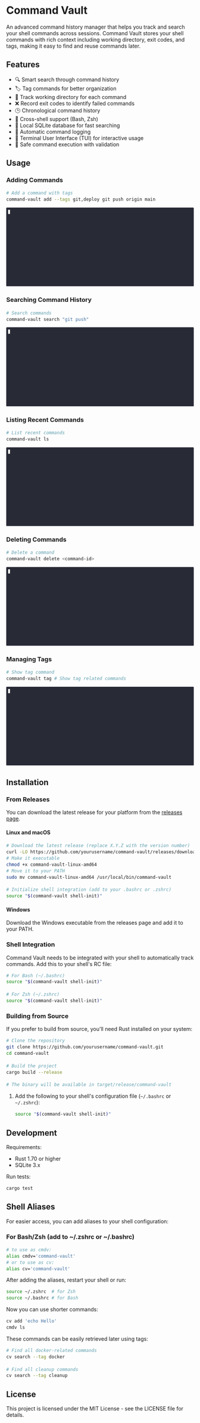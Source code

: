 # Command Vault

An advanced command history manager that helps you track and search your shell commands across sessions. Command Vault stores your shell commands with rich context including working directory, exit codes, and tags, making it easy to find and reuse commands later.

## Features

- 🔍 Smart search through command history
- 🏷️ Tag commands for better organization
- 📂 Track working directory for each command
- ❌ Record exit codes to identify failed commands
- 🕒 Chronological command history
- 🐚 Cross-shell support (Bash, Zsh)
- 💾 Local SQLite database for fast searching
- 🔄 Automatic command logging
- 📱 Terminal User Interface (TUI) for interactive usage
- 🔐 Safe command execution with validation

## Usage

### Adding Commands
```bash
# Add a command with tags
command-vault add --tags git,deploy git push origin main
```
![Adding Command](demo/add-command3.gif)

### Searching Command History
```bash
# Search commands
command-vault search "git push"
```
![Search Commands](demo/search-command.gif)

### Listing Recent Commands
```bash
# List recent commands
command-vault ls
```
![Listing Commands](demo/ls-command2.gif)

### Deleting Commands
```bash
# Delete a command
command-vault delete <command-id>
```
![Deletion Commands](demo/delete-command.gif)

### Managing Tags
```bash
# Show tag command
command-vault tag # Show tag related commands
```
![Tag Commands](demo/tag-command.gif)

## Installation

### From Releases

You can download the latest release for your platform from the [releases page](https://github.com/yourusername/command-vault/releases).

#### Linux and macOS
```bash
# Download the latest release (replace X.Y.Z with the version number)
curl -LO https://github.com/yourusername/command-vault/releases/download/vX.Y.Z/command-vault-linux-amd64
# Make it executable
chmod +x command-vault-linux-amd64
# Move it to your PATH
sudo mv command-vault-linux-amd64 /usr/local/bin/command-vault

# Initialize shell integration (add to your .bashrc or .zshrc)
source "$(command-vault shell-init)"
```

#### Windows
Download the Windows executable from the releases page and add it to your PATH.

### Shell Integration

Command Vault needs to be integrated with your shell to automatically track commands. Add this to your shell's RC file:

```bash
# For Bash (~/.bashrc)
source "$(command-vault shell-init)"

# For Zsh (~/.zshrc)
source "$(command-vault shell-init)"
```

### Building from Source

If you prefer to build from source, you'll need Rust installed on your system:

```bash
# Clone the repository
git clone https://github.com/yourusername/command-vault.git
cd command-vault

# Build the project
cargo build --release

# The binary will be available in target/release/command-vault
```

1. Add the following to your shell's configuration file (`~/.bashrc` or `~/.zshrc`):
   ```bash
   source "$(command-vault shell-init)"
   ```

## Development

Requirements:
- Rust 1.70 or higher
- SQLite 3.x

Run tests:
```bash
cargo test
```

## Shell Aliases

For easier access, you can add aliases to your shell configuration:

### For Bash/Zsh (add to ~/.zshrc or ~/.bashrc)
```bash
# to use as cmdv:
alias cmdv='command-vault'
# or to use as cv:
alias cv='command-vault'
```

After adding the aliases, restart your shell or run:
```bash
source ~/.zshrc  # for Zsh
source ~/.bashrc # for Bash
```

Now you can use shorter commands:
```bash
cv add 'echo Hello'
cmdv ls
```

These commands can be easily retrieved later using tags:
```bash
# Find all docker-related commands
cv search --tag docker

# Find all cleanup commands
cv search --tag cleanup
```

## License

This project is licensed under the MIT License - see the LICENSE file for details.
